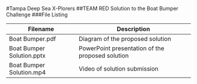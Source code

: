 #Tampa Deep Sea X-Plorers
##TEAM RED Solution to the Boat Bumper Challenge
###File Listing

|Filename|Description|
|--------|-----------|
|Boat Bumper.pdf|Diagram of the proposed solution|
|Boat Bumper Solution.pptx|PowerPoint presentation of the proposed solution|
|Boat Bumper Solution.mp4|Video of solution submission|